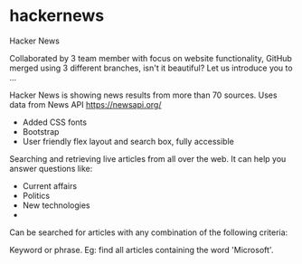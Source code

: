 # hackernews
Hacker News


Collaborated by 3 team member with focus on website functionality, GitHub merged using 3 different branches, isn't it beautiful? Let us introduce you to ...

Hacker News is showing news results from more than 70 sources. Uses data from News API https://newsapi.org/
- Added CSS fonts
- Bootstrap
- User friendly flex layout and search box, fully accessible

Searching and retrieving live articles from all over the web. It can help you answer questions like:
- Current affairs
- Politics
- New technologies
- 

Can be searched for articles with any combination of the following criteria:

Keyword or phrase. Eg: find all articles containing the word 'Microsoft'.
<!-- Date published. Eg: find all articles published yesterday.
Source name. Eg: find all articles by 'TechCrunch'.
Source domain name. Eg: find all articles published on bbcnews.com.
Language. Eg: find all articles written in English.
You can sort the results in the following orders:

Date published
Relevancy to search keyword
Popularity of source -->

